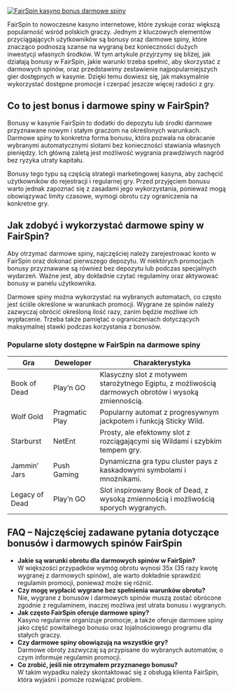 [![FairSpin kasyno bonus darmowe spiny](https://123-caf.pages.dev/gitsignup.png)](https://vrmoo.ru/Bt82HjjY)

<p>FairSpin to nowoczesne kasyno internetowe, które zyskuje coraz większą popularność wśród polskich graczy. Jednym z kluczowych elementów przyciągających użytkowników są bonusy oraz darmowe spiny, które znacząco podnoszą szanse na wygraną bez konieczności dużych inwestycji własnych środków. W tym artykule przyjrzymy się bliżej, jak działają bonusy w FairSpin, jakie warunki trzeba spełnić, aby skorzystać z darmowych spinów, oraz przedstawimy zestawienie najpopularniejszych gier dostępnych w kasynie. Dzięki temu dowiesz się, jak maksymalnie wykorzystać dostępne promocje i czerpać jeszcze więcej radości z gry.</p>  <h2>Co to jest bonus i darmowe spiny w FairSpin?</h2> <p>Bonusy w kasynie FairSpin to dodatki do depozytu lub środki darmowe przyznawane nowym i stałym graczom na określonych warunkach. Darmowe spiny to konkretna forma bonusu, która pozwala na obracanie wybranymi automatycznymi slotami bez konieczności stawiania własnych pieniędzy. Ich główną zaletą jest możliwość wygrania prawdziwych nagród bez ryzyka utraty kapitału.</p> <p>Bonusy tego typu są częścią strategii marketingowej kasyna, aby zachęcić użytkowników do rejestracji i regularnej gry. Przed przyjęciem bonusu warto jednak zapoznać się z zasadami jego wykorzystania, ponieważ mogą obowiązywać limity czasowe, wymogi obrotu czy ograniczenia na konkretne gry.</p>  <h2>Jak zdobyć i wykorzystać darmowe spiny w FairSpin?</h2> <p>Aby otrzymać darmowe spiny, najczęściej należy zarejestrować konto w FairSpin oraz dokonać pierwszego depozytu. W niektórych promocjach bonusy przyznawane są również bez depozytu lub podczas specjalnych wydarzeń. Ważne jest, aby dokładnie czytać regulaminy oraz aktywować bonusy w panelu użytkownika.</p> <p>Darmowe spiny można wykorzystać na wybranych automatach, co często jest ściśle określone w warunkach promocji. Wygrane ze spinów należy zazwyczaj obrócić określoną ilość razy, zanim będzie możliwe ich wypłacenie. Trzeba także pamiętać o ograniczeniach dotyczących maksymalnej stawki podczas korzystania z bonusów.</p>  <h3>Popularne sloty dostępne w FairSpin na darmowe spiny</h3> <table> <thead> <tr> <th>Gra</th> <th>Deweloper</th> <th>Charakterystyka</th> </tr> </thead> <tbody> <tr> <td>Book of Dead</td> <td>Play’n GO</td> <td>Klasyczny slot z motywem starożytnego Egiptu, z możliwością darmowych obrotów i wysoką zmiennością.</td> </tr> <tr> <td>Wolf Gold</td> <td>Pragmatic Play</td> <td>Popularny automat z progresywnym jackpotem i funkcją Sticky Wild.</td> </tr> <tr> <td>Starburst</td> <td>NetEnt</td> <td>Prosty, ale efektowny slot z rozciągającymi się Wildami i szybkim tempem gry.</td> </tr> <tr> <td>Jammin’ Jars</td> <td>Push Gaming</td> <td>Dynamiczna gra typu cluster pays z kaskadowymi symbolami i mnożnikami.</td> </tr> <tr> <td>Legacy of Dead</td> <td>Play’n GO</td> <td>Slot inspirowany Book of Dead, z wysoką zmiennością i możliwością sporych wygranych.</td> </tr> </tbody> </table>  <h2>FAQ – Najczęściej zadawane pytania dotyczące bonusów i darmowych spinów FairSpin</h2> <ul> <li><strong>Jakie są warunki obrotu dla darmowych spinów w FairSpin?</strong><br>W większości przypadków wymóg obrotu wynosi 35x (35 razy kwotę wygranej z darmowych spinów), ale warto dokładnie sprawdzić regulamin promocji, ponieważ może się różnić.</li> <li><strong>Czy mogę wypłacić wygrane bez spełnienia warunków obrotu?</strong><br>Nie, wygrane z bonusów i darmowych spinów muszą zostać obrócone zgodnie z regulaminem, inaczej możliwa jest utrata bonusu i wygranych.</li> <li><strong>Jak często FairSpin oferuje darmowe spiny?</strong><br>Kasyno regularnie organizuje promocje, a także oferuje darmowe spiny jako część powitalnego bonusu oraz lojalnościowego programu dla stałych graczy.</li> <li><strong>Czy darmowe spiny obowiązują na wszystkie gry?</strong><br>Darmowe obroty zazwyczaj są przypisane do wybranych automatów, o czym informuje regulamin promocji.</li> <li><strong>Co zrobić, jeśli nie otrzymałem przyznanego bonusu?</strong><br>W takim wypadku należy skontaktować się z obsługą klienta FairSpin, która wyjaśni i pomoże rozwiązać problem.</li> </ul>